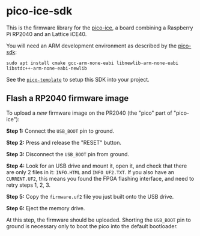 pico-ice-sdk
============

This is the firmware library for the [pico-ice](https://pico-ice.readthedocs.io/),
a board combining a Raspberry Pi RP2040 and an Lattice iCE40.

You will need an ARM development environment as described by the [pico-sdk](https://github.com/raspberrypi/pico-sdk):

```
sudo apt install cmake gcc-arm-none-eabi libnewlib-arm-none-eabi libstdc++-arm-none-eabi-newlib
```

See the [`pico-template`](example/pico-template) to setup this SDK into your project.


Flash a RP2040 firmware image
-----------------------------
To upload a _new_ firmware image on the PR2040 (the "pico" part of "pico-ice"):

**Step 1:** Connect the `USB_BOOT` pin to ground.

**Step 2:** Press and release the "RESET" button.

**Step 3:** Disconnect the `USB_BOOT` pin from ground.

**Step 4:** Look for an USB drive and mount it, open it, and check that there are only 2 files in it: `INFO.HTML` and `INFO_UF2.TXT`.
If you also have an `CURRENT.UF2`, this means you found the FPGA flashing interface, and need to retry steps 1, 2, 3.

**Step 5:** Copy the `firmware.uf2` file you just built onto the USB drive.

**Step 6:** Eject the memory drive.

At this step, the firmware should be uploaded. Shorting the `USB_BOOT` pin to ground is necessary only to boot the pico into the default bootloader.
